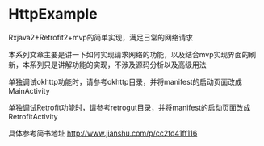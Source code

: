 # HttpExample
Rxjava2+Retrofit2+mvp的简单实现，满足日常的网络请求

本系列文章主要是讲一下如何实现请求网络的功能，以及结合mvp实现界面的刷新，本系列只是讲解功能的实现，不涉及源码分析以及高级用法

单独调试okhttp功能时，请参考okhttp目录，并将manifest的启动页面改成MainActivity

单独调试Retrofit功能时，请参考retrogut目录，并将manifest的启动页面改成RetrofitActivity


具体参考简书地址 http://www.jianshu.com/p/cc2fd41ff116
